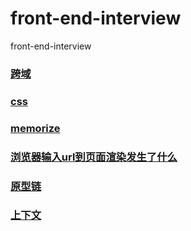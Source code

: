 # front-end-interview
front-end-interview

### [跨域](./跨域/README.md)

### [css](./css/README.md)

### [memorize](./memorize/README.md)

### [浏览器输入url到页面渲染发生了什么](./浏览器输入url到页面渲染发生了什么/README.md)

### [原型链](./js基础知识/原型链/README.md)


### [上下文](./js基础知识/作用域链&上下文/README.md)
